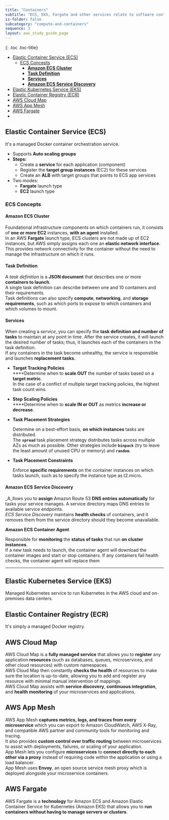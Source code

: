 ```yaml
---
title: "Containers"
subtitle: "ECS, EKS, Fargate and other services relate to software containerization"
is-folder: false
subcategory: "compute-and-containers"
sequence: 3
layout: aws_study_guide_page
---
```


{: .toc .toc-title}
- [Elastic Container Service (ECS)](#elastic-container-service-ecs)
  - [ECS Concepts](#ecs-concepts)
    - [**Amazon ECS Cluster**](#amazon-ecs-cluster)
    - [**Task Definition**](#task-definition)
    - [**Services**](#services)
    - [**Amazon ECS Service Discovery**](#amazon-ecs-service-discovery)
- [Elastic Kubernetes Service (EKS)](#elastic-kubernetes-service-eks)
- [Elastic Container Registry (ECR)](#elastic-container-registry-ecr)
- [AWS Cloud Map](#aws-cloud-map)
- [AWS App Mesh](#aws-app-mesh)
- [AWS Fargate](#aws-fargate)
- [](#)


## Elastic Container Service (ECS)

It's a managed Docker container orchestration service.

* Supports **Auto scaling groups**
* **Steps:**
  * Create a **service** for each application (component)
  * Register the **target group instances** (EC2) for these services
  * Create an **ALB** with target groups that points to ECS app services
* Two modes:
  * **Fargate** launch type
  * **EC2** launch type

### ECS Concepts

#### **Amazon ECS Cluster**

Foundational infrastructure components on which containers run, it consists of **one or more EC2** instances, **with an agent** installed.\
In an AWS **Fargate** launch type, ECS clusters are not made up of EC2 instances, but AWS simply assigns each one an **elastic network interface**. This provides network connectivity for the container without the need to manage the infrastructure on which it runs.

#### **Task Definition**

A _task definition_ is a **JSON document** that describes one or more **containers to launch**.\
A single task definition can describe between one and 10 containers and their requirements.\
Task definitions can also specify **compute**, **networking**, and **storage requirements**, such as which ports to expose to which containers and which volumes to mount.

#### **Services**

When creating a _service_, you can specify the **task definition and number of tasks** to maintain at any point in time. After the service creates, it will launch the desired number of tasks; thus, it launches each of the containers in the task definition.\
If any containers in the task become unhealthy, the service is responsible and launches **replacement tasks.**

* **Target Tracking Policies**\
  ****Determine when to **scale OUT** the number of tasks based on a **target metric**.\
  In the case of a conflict of multiple target tracking policies, the highest task count wins.
* **Step Scaling Policies**\
  ****Determine when to **scale IN or OUT** as metrics **increase or decrease**.
*   **Task Placement Strategies**

    Determine on a best-effort basis, **on which instances** tasks are distributed.\
    The **`spread`** task placement strategy distributes tasks across multiple AZs as much as possible. Other strategies include **`binpack`** (try to leave the least amount of unused CPU or memory) and **`random`**.
*   **Task Placement Constraints**

    Enforce **specific requirements** on the container instances on which tasks launch, such as to specify the instance type as t2.micro.

#### **Amazon ECS Service Discovery**

_A_llows you to **assign** Amazon Route 53 **DNS entries automatically** for tasks your service manages. A service directory maps DNS entries to available service endpoints.\
_ECS Service Discovery_ maintains **health checks** of containers, and it removes them from the service directory should they become unavailable.

**Amazon ECS Container Agent**

Responsible for **monitoring** the **status of tasks** that run **on cluster instances**.\
If a new task needs to launch, the container agent will download the container images and start or stop containers. If any containers fail health checks, the container agent will replace them

****

## Elastic Kubernetes Service (EKS)

Managed Kubernetes service to run Kubernetes in the AWS cloud and on-premises data centers.

## Elastic Container Registry (ECR)

It's simply a managed Docker registry.

## AWS Cloud Map

AWS Cloud Map is a **fully managed service** that allows you to **register** any application **resources** (such as databases, queues, microservices, and other cloud resources) with custom namespaces.\
AWS Cloud Map then constantly **checks the health** of resources to make sure the location is up-to-date, allowing you to add and register any resource with minimal manual intervention of mappings.\
AWS Cloud Map assists with **service discovery**, **continuous integration**, and **health monitoring** of your microservices and applications.

## AWS App Mesh

AWS App Mesh **captures metrics, logs, and traces from every microservice** which you can export to Amazon CloudWatch, AWS X-Ray, and compatible AWS partner and community tools for monitoring and tracing.\
It also provides **custom control over traffic routing** between microservices to assist with deployments, failures, or scaling of your application.\
App Mesh lets you configure **microservices** to **connect directly to each other via a proxy** instead of requiring code within the application or using a load balancer.\
App Mesh uses **Envoy**, an open source service mesh proxy which is deployed alongside your microservice containers.

## AWS Fargate

AWS Fargate is a **technology** for Amazon ECS and Amazon Elastic Container Service for Kubernetes (Amazon EKS) that allows you to **run containers without having to manage servers or clusters**.

##
